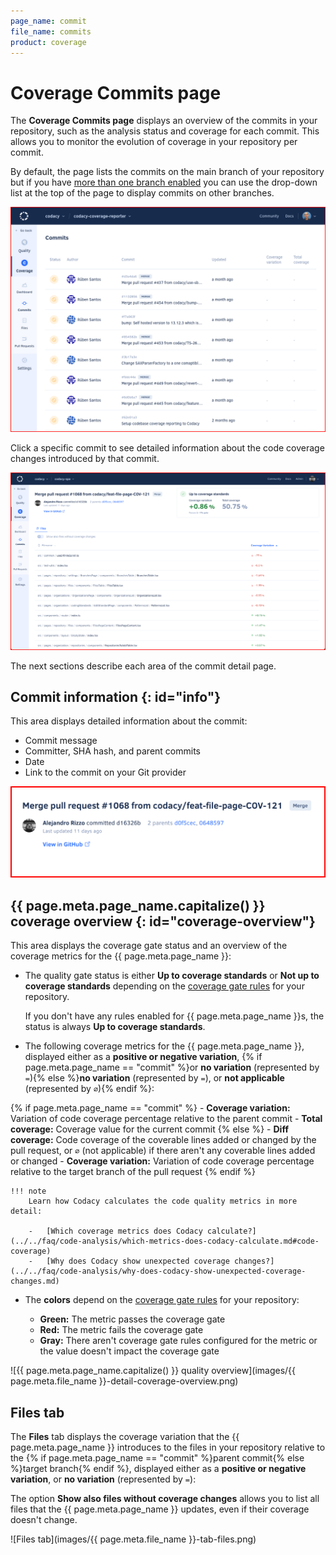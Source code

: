 ```yaml
---
page_name: commit
file_name: commits
product: coverage
---
```


# Coverage Commits page

The **Coverage Commits page** displays an overview of the commits in your repository, such as the analysis status and coverage for each commit. This allows you to monitor the evolution of coverage in your repository per commit.

By default, the page lists the commits on the main branch of your repository but if you have [more than one branch enabled](../../repositories-configure/managing-branches.md) you can use the drop-down list at the top of the page to display commits on other branches.

![Commits page](images/commits.png)<!--TODO Update-->

Click a specific commit to see detailed information about the code coverage changes introduced by that commit.

![Commit detail](images/commits-detail.png)

The next sections describe each area of the commit detail page.

## Commit information {: id="info"}

This area displays detailed information about the commit:

-   Commit message
-   Committer, SHA hash, and parent commits
-   Date
-   Link to the commit on your Git provider

![Commit information](images/commits-detail-information.png)<!--TODO Update-->

<!--coverage-overview-start-->
## {{ page.meta.page_name.capitalize() }} coverage overview {: id="coverage-overview"}

This area displays the coverage gate status and an overview of the coverage metrics for the {{ page.meta.page_name }}:

-   The quality gate status is either **Up to coverage standards** or **Not up to coverage standards** depending on the [coverage gate rules](../../repositories-configure/adjusting-quality-gates.md) for your repository.

    If you don't have any rules enabled for {{ page.meta.page_name }}s, the status is always **Up to coverage standards**.

-   The following coverage metrics for the {{ page.meta.page_name }}, displayed either as a **positive or negative variation**, {% if page.meta.page_name == "commit" %}or **no variation** (represented by `=`){% else %}**no variation** (represented by `=`), or **not applicable** (represented by `∅`){% endif %}:

{% if page.meta.page_name == "commit" %}
    -   **Coverage variation:** Variation of code coverage percentage relative to the parent commit
    -   **Total coverage:** Coverage value for the current commit
{% else %}
    -   **Diff coverage:** Code coverage of the coverable lines added or changed by the pull request, or `∅` (not applicable) if there aren't any coverable lines added or changed
    -   **Coverage variation:** Variation of code coverage percentage relative to the target branch of the pull request
{% endif %}

    !!! note
        Learn how Codacy calculates the code quality metrics in more detail:

        -   [Which coverage metrics does Codacy calculate?](../../faq/code-analysis/which-metrics-does-codacy-calculate.md#code-coverage)
        -   [Why does Codacy show unexpected coverage changes?](../../faq/code-analysis/why-does-codacy-show-unexpected-coverage-changes.md)

-   The **colors** depend on the [coverage gate rules](../../repositories-configure/adjusting-quality-gates.md) for your repository:

    -   **Green:** The metric passes the coverage gate
    -   **Red:** The metric fails the coverage gate
    -   **Gray:** There aren't coverage gate rules configured for the metric or the value doesn't impact the coverage gate

<!-- vale off -->
![{{ page.meta.page_name.capitalize() }} quality overview](images/{{ page.meta.file_name }}-detail-coverage-overview.png)<!--TODO Update-->
<!-- vale on -->
<!--coverage-overview-end-->

<!--tab-files-start-->
## Files tab

The **Files** tab displays the coverage variation that the {{ page.meta.page_name }} introduces to the files in your repository relative to the {% if page.meta.page_name == "commit" %}parent commit{% else %}target branch{% endif %}, displayed either as a **positive or negative variation**, or **no variation** (represented by `=`):

The option **Show also files without coverage changes** allows you to list all files that the {{ page.meta.page_name }} updates, even if their coverage doesn't change.

<!-- vale off -->
![Files tab](images/{{ page.meta.file_name }}-tab-files.png)<!--TODO Update-->
<!-- vale on -->
<!--tab-files-end-->
